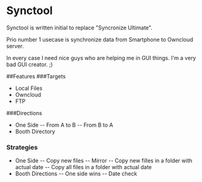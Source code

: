 # Synctool
Synctool is written initial to replace "Syncronize Ultimate".

Prio number 1 usecase is synchronize data from Smartphone to Owncloud server.

In every case I need nice guys who are helping me in GUI things. I'm a very bad GUI creator. ;)

##Features
###Targets
- Local Files
- Owncloud
- FTP

###Directions
- One Side
 -- From A to B
 -- From B to A
 - Booth Directory
 
### Strategies
- One Side
 -- Copy new files
 -- Mirror
 -- Copy new filles in a folder with actual date
 -- Copy all files in a folder with actual date
 - Booth Directions
 -- One side wins
 -- Date check

